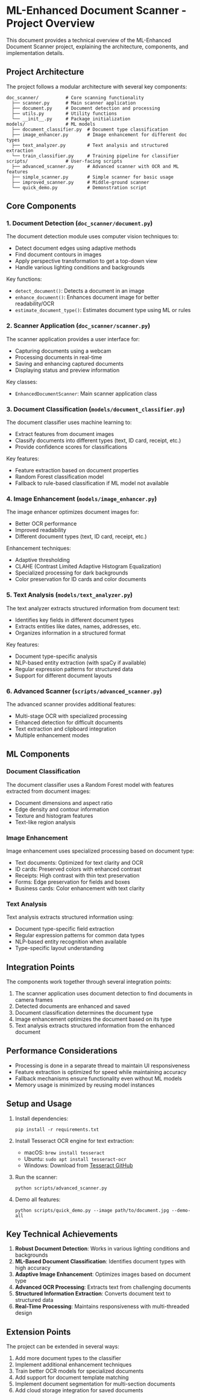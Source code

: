 # ML-Enhanced Document Scanner - Project Overview

This document provides a technical overview of the ML-Enhanced Document Scanner project, explaining the architecture, components, and implementation details.

## Project Architecture

The project follows a modular architecture with several key components:

```
doc_scanner/          # Core scanning functionality
  ├── scanner.py      # Main scanner application
  ├── document.py     # Document detection and processing
  ├── utils.py        # Utility functions
  └── __init__.py     # Package initialization
models/               # ML models
  ├── document_classifier.py  # Document type classification
  ├── image_enhancer.py       # Image enhancement for different doc types
  ├── text_analyzer.py        # Text analysis and structured extraction
  └── train_classifier.py     # Training pipeline for classifier
scripts/              # User-facing scripts
  ├── advanced_scanner.py     # Advanced scanner with OCR and ML features
  ├── simple_scanner.py       # Simple scanner for basic usage
  ├── improved_scanner.py     # Middle-ground scanner
  └── quick_demo.py           # Demonstration script
```

## Core Components

### 1. Document Detection (`doc_scanner/document.py`)

The document detection module uses computer vision techniques to:
- Detect document edges using adaptive methods
- Find document contours in images
- Apply perspective transformation to get a top-down view
- Handle various lighting conditions and backgrounds

Key functions:
- `detect_document()`: Detects a document in an image
- `enhance_document()`: Enhances document image for better readability/OCR
- `estimate_document_type()`: Estimates document type using ML or rules

### 2. Scanner Application (`doc_scanner/scanner.py`)

The scanner application provides a user interface for:
- Capturing documents using a webcam
- Processing documents in real-time
- Saving and enhancing captured documents
- Displaying status and preview information

Key classes:
- `EnhancedDocumentScanner`: Main scanner application class

### 3. Document Classification (`models/document_classifier.py`)

The document classifier uses machine learning to:
- Extract features from document images
- Classify documents into different types (text, ID card, receipt, etc.)
- Provide confidence scores for classifications

Key features:
- Feature extraction based on document properties
- Random Forest classification model
- Fallback to rule-based classification if ML model not available

### 4. Image Enhancement (`models/image_enhancer.py`)

The image enhancer optimizes document images for:
- Better OCR performance
- Improved readability
- Different document types (text, ID card, receipt, etc.)

Enhancement techniques:
- Adaptive thresholding
- CLAHE (Contrast Limited Adaptive Histogram Equalization)
- Specialized processing for dark backgrounds
- Color preservation for ID cards and color documents

### 5. Text Analysis (`models/text_analyzer.py`)

The text analyzer extracts structured information from document text:
- Identifies key fields in different document types
- Extracts entities like dates, names, addresses, etc.
- Organizes information in a structured format

Key features:
- Document type-specific analysis
- NLP-based entity extraction (with spaCy if available)
- Regular expression patterns for structured data
- Support for different document layouts

### 6. Advanced Scanner (`scripts/advanced_scanner.py`)

The advanced scanner provides additional features:
- Multi-stage OCR with specialized processing
- Enhanced detection for difficult documents
- Text extraction and clipboard integration
- Multiple enhancement modes

## ML Components

### Document Classification

The document classifier uses a Random Forest model with features extracted from document images:
- Document dimensions and aspect ratio
- Edge density and contour information
- Texture and histogram features
- Text-like region analysis

### Image Enhancement

Image enhancement uses specialized processing based on document type:
- Text documents: Optimized for text clarity and OCR
- ID cards: Preserved colors with enhanced contrast
- Receipts: High contrast with thin text preservation
- Forms: Edge preservation for fields and boxes
- Business cards: Color enhancement with text clarity

### Text Analysis

Text analysis extracts structured information using:
- Document type-specific field extraction
- Regular expression patterns for common data types
- NLP-based entity recognition when available
- Type-specific layout understanding

## Integration Points

The components work together through several integration points:

1. The scanner application uses document detection to find documents in camera frames
2. Detected documents are enhanced and saved
3. Document classification determines the document type
4. Image enhancement optimizes the document based on its type
5. Text analysis extracts structured information from the enhanced document

## Performance Considerations

- Processing is done in a separate thread to maintain UI responsiveness
- Feature extraction is optimized for speed while maintaining accuracy
- Fallback mechanisms ensure functionality even without ML models
- Memory usage is minimized by reusing model instances

## Setup and Usage

1. Install dependencies:
   ```
   pip install -r requirements.txt
   ```

2. Install Tesseract OCR engine for text extraction:
   - macOS: `brew install tesseract`
   - Ubuntu: `sudo apt install tesseract-ocr`
   - Windows: Download from [Tesseract GitHub](https://github.com/UB-Mannheim/tesseract/wiki)

3. Run the scanner:
   ```
   python scripts/advanced_scanner.py
   ```

4. Demo all features:
   ```
   python scripts/quick_demo.py --image path/to/document.jpg --demo-all
   ```

## Key Technical Achievements

1. **Robust Document Detection**: Works in various lighting conditions and backgrounds
2. **ML-Based Document Classification**: Identifies document types with high accuracy
3. **Adaptive Image Enhancement**: Optimizes images based on document type
4. **Advanced OCR Processing**: Extracts text from challenging documents
5. **Structured Information Extraction**: Converts document text to structured data
6. **Real-Time Processing**: Maintains responsiveness with multi-threaded design

## Extension Points

The project can be extended in several ways:

1. Add more document types to the classifier
2. Implement additional enhancement techniques
3. Train better OCR models for specialized documents
4. Add support for document template matching
5. Implement document segmentation for multi-section documents
6. Add cloud storage integration for saved documents